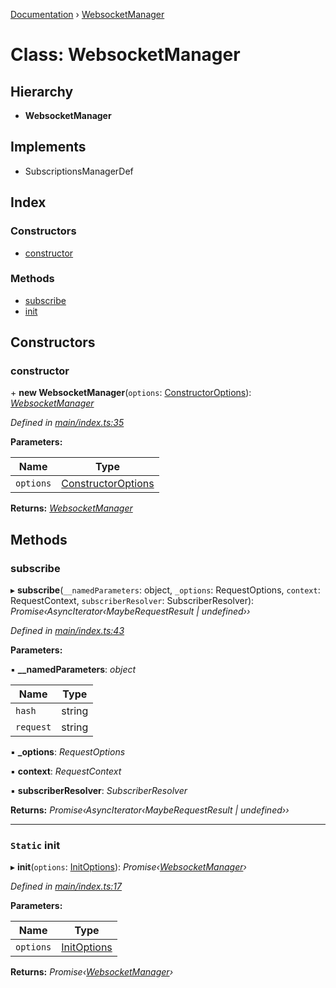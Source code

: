 [Documentation](../README.md) › [WebsocketManager](websocketmanager.md)

# Class: WebsocketManager

## Hierarchy

* **WebsocketManager**

## Implements

* SubscriptionsManagerDef

## Index

### Constructors

* [constructor](websocketmanager.md#constructor)

### Methods

* [subscribe](websocketmanager.md#subscribe)
* [init](websocketmanager.md#static-init)

## Constructors

###  constructor

\+ **new WebsocketManager**(`options`: [ConstructorOptions](../README.md#constructoroptions)): *[WebsocketManager](websocketmanager.md)*

*Defined in [main/index.ts:35](https://github.com/badbatch/graphql-box/blob/d785ce9/packages/websocket-manager/src/main/index.ts#L35)*

**Parameters:**

Name | Type |
------ | ------ |
`options` | [ConstructorOptions](../README.md#constructoroptions) |

**Returns:** *[WebsocketManager](websocketmanager.md)*

## Methods

###  subscribe

▸ **subscribe**(`__namedParameters`: object, `_options`: RequestOptions, `context`: RequestContext, `subscriberResolver`: SubscriberResolver): *Promise‹AsyncIterator‹MaybeRequestResult | undefined››*

*Defined in [main/index.ts:43](https://github.com/badbatch/graphql-box/blob/d785ce9/packages/websocket-manager/src/main/index.ts#L43)*

**Parameters:**

▪ **__namedParameters**: *object*

Name | Type |
------ | ------ |
`hash` | string |
`request` | string |

▪ **_options**: *RequestOptions*

▪ **context**: *RequestContext*

▪ **subscriberResolver**: *SubscriberResolver*

**Returns:** *Promise‹AsyncIterator‹MaybeRequestResult | undefined››*

___

### `Static` init

▸ **init**(`options`: [InitOptions](../README.md#initoptions)): *Promise‹[WebsocketManager](websocketmanager.md)›*

*Defined in [main/index.ts:17](https://github.com/badbatch/graphql-box/blob/d785ce9/packages/websocket-manager/src/main/index.ts#L17)*

**Parameters:**

Name | Type |
------ | ------ |
`options` | [InitOptions](../README.md#initoptions) |

**Returns:** *Promise‹[WebsocketManager](websocketmanager.md)›*
